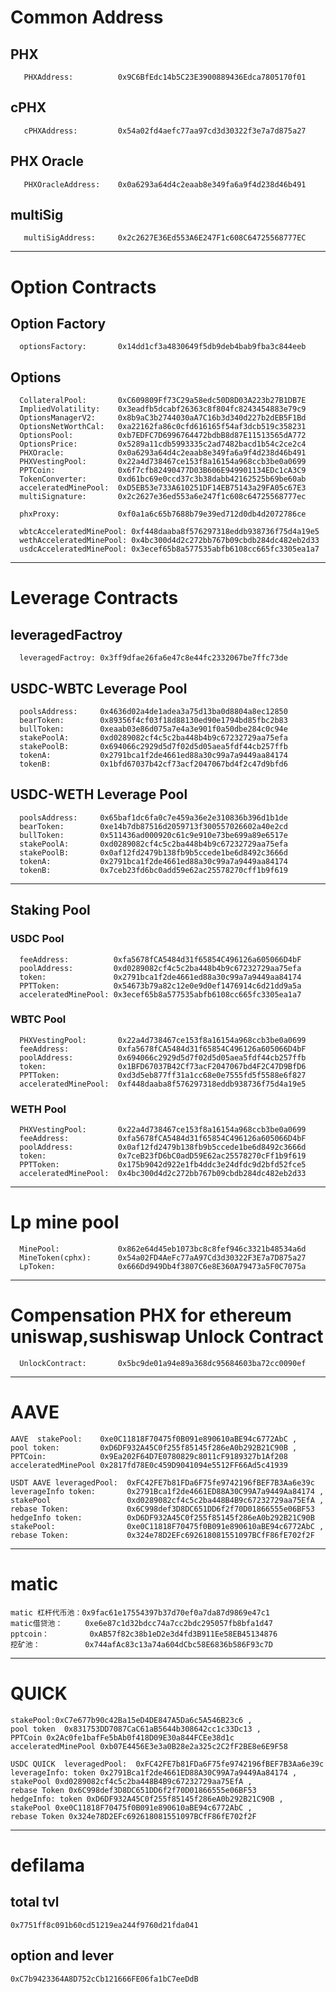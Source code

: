 # Common Address
## PHX
	   PHXAddress:			0x9C6BfEdc14b5C23E3900889436Edca7805170f01

## cPHX
	   cPHXAddress:			0x54a02fd4aefc77aa97cd3d30322f3e7a7d875a27 	
	
## PHX Oracle 
	   PHXOracleAddress: 	0x0a6293a64d4c2eaab8e349fa6a9f4d238d46b491 

## multiSig
       multiSigAddress:     0x2c2627E36Ed553A6E247F1c608C64725568777EC
___

# Option Contracts 

## Option Factory
      optionsFactory: 		0x14dd1cf3a4830649f5db9deb4bab9fba3c844eeb

## Options	  
	  CollateralPool:       0xC609809Ff73C29a58edc50D8D03A223b27B1DB7E		  
	  ImpliedVolatility:    0x3eadfb5dcabf26363c8f804fc8243454883e79c9
	  OptionsManagerV2:     0x8b9aC3b2744030aA7C16b3d340d227b2dEB5F1Bd
	  OptionsNetWorthCal:   0xa22162fa86c0cfd616165f54af3dcb519c358231
	  OptionsPool:          0xb7EDFC7D6996764472bdbB8d87E11513565dA772
	  OptionsPrice:         0x5289a11cdb5993335c2ad7482bacd1b54c2ce2c4
	  PHXOracle:            0x0a6293a64d4c2eaab8e349fa6a9f4d238d46b491
	  PHXVestingPool:       0x22a4d738467ce153f8a16154a968ccb3be0a0699
	  PPTCoin:              0x6f7cfb82490477D03B606E949901134EDc1cA3C9
	  TokenConverter:       0xd61bc69e0ccd37c3b38dabb42162525b69be60ab
	  acceleratedMinePool:  0xD5EB53e733A610251DF14EB75143a29FA05c67E3
	  multiSignature:       0x2c2627e36ed553a6e247f1c608c64725568777ec

	  phxProxy:             0xf0a1a6c65b7688b79e39ed712d0db4d2072786ce
		  
	  wbtcAcceleratedMinePool: 0xf448daaba8f576297318eddb938736f75d4a19e5
	  wethAcceleratedMinePool: 0x4bc300d4d2c272bb767b09cbdb284dc482eb2d33		  
	  usdcAcceleratedMinePool: 0x3ecef65b8a577535abfb6108cc665fc3305ea1a7
___

# Leverage Contracts
## leveragedFactroy
      leveragedFactroy: 0x3ff9dfae26fa6e47c8e44fc2332067be7ffc73de 
	  
## USDC-WBTC Leverage Pool
      poolsAddress:     0x4636d02a4de1adea3a75d13ba0d8804a8ec12850 
      bearToken:        0x89356f4cf03f18d88130ed90e1794bd85fbc2b83  
      bullToken:        0xeaab03e86d075a7e4a3e901f0a50dbe284c0c94e  
      stakePoolA:       0xd0289082cf4c5c2ba448b4b9c67232729aa75efa  
      stakePoolB:       0x694066c2929d5d7f02d5d05aea5fdf44cb257ffb  
      tokenA:           0x2791bca1f2de4661ed88a30c99a7a9449aa84174  
      tokenB:           0x1bfd67037b42cf73acf2047067bd4f2c47d9bfd6        
    
## USDC-WETH  Leverage Pool
      poolsAddress:     0x65baf1dc6fa0c7e459a36e2e310836b396d1b1de 
      bearToken:        0xe14b7db87516d2059713f300557026602a40e2cd  
      bullToken:        0x511436ad000920c61c9e910e73be699a89e6517e  
      stakePoolA:       0xd0289082cf4c5c2ba448b4b9c67232729aa75efa  
      stakePoolB:       0x0af12fd2479b138fb9b5ccede1be6d8492c3666d  
      tokenA:           0x2791bca1f2de4661ed88a30c99a7a9449aa84174  
      tokenB:           0x7ceb23fd6bc0add59e62ac25578270cff1b9f619   
___

## Staking Pool
    
### USDC Pool
      feeAddress:          0xfa5678fCA5484d31f65854C496126a605066D4bF 
      poolAddress:         0xd0289082cf4c5c2ba448b4b9c67232729aa75efa 
      token:               0x2791bca1f2de4661ed88a30c99a7a9449aa84174  
      PPTToken:            0x54673b79a82c12e0e9d0ef1476914c6d21dd9a5a 
      acceleratedMinePool: 0x3ecef65b8a577535abfb6108cc665fc3305ea1a7 

### WBTC Pool
      PHXVestingPool:       0x22a4d738467ce153f8a16154a968ccb3be0a0699 
      feeAddress:           0xfa5678fCA5484d31f65854C496126a605066D4bF 
      poolAddress:          0x694066c2929d5d7f02d5d05aea5fdf44cb257ffb 
      token:                0x1BFD67037B42Cf73acF2047067bd4F2C47D9BfD6  
      PPTToken:             0xd3d5eb877ff31a1cc68e0e7555fd5f5588e6f827 
      acceleratedMinePool:  0xf448daaba8f576297318eddb938736f75d4a19e5 

### WETH Pool
      PHXVestingPool:       0x22a4d738467ce153f8a16154a968ccb3be0a0699 
      feeAddress:           0xfa5678fCA5484d31f65854C496126a605066D4bF 
      poolAddress:          0x0af12fd2479b138fb9b5ccede1be6d8492c3666d 
      token:                0x7ceB23fD6bC0adD59E62ac25578270cFf1b9f619  
      PPTToken:             0x175b9042d922e1fb4ddc3e24dfdc9d2bfd52fce5 
      acceleratedMinePool:  0x4bc300d4d2c272bb767b09cbdb284dc482eb2d33 

___
# Lp mine pool
	  MinePool:             0x862e64d45eb1073bc8c8fef946c3321b48534a6d
	  MineToken(cphx):      0x54a02FD4AeFc77aA97Cd3d30322F3E7a7D875a27
	  LpToken:              0x666Dd949Db4f3807C6e8E360A79473a5F0C7075a	

___
# Compensation PHX for ethereum uniswap,sushiswap Unlock Contract
	  UnlockContract:       0x5bc9de01a94e89a368dc95684603ba72cc0090ef	  
	  
___	  

# AAVE 
	AAVE  stakePool:    0xe0C11818F70475f0B091e890610aBE94c6772AbC , 
	pool token:         0xD6DF932A45C0f255f85145f286eA0b292B21C90B ,
	PPTCoin:            0x9Ea202F64D7E0780829c8011cF9189327b1Af208 
	acceleratedMinePool 0x2817fd78E0c459D9041094e5512FF66Ad5c41939

	USDT AAVE leveragedPool:  0xFC42FE7b81FDa6F75fe9742196fBEF7B3Aa6e39c
	leverageInfo token:       0x2791Bca1f2de4661ED88A30C99A7a9449Aa84174 ,
	stakePool                 0xd0289082cf4c5c2ba448B4B9c67232729aa75EfA ,
	rebase Token:             0x6C998def3D8DC651DD6f2f70D01866555e06BF53 
	hedgeInfo token:          0xD6DF932A45C0f255f85145f286eA0b292B21C90B 
	stakePool:                0xe0C11818F70475f0B091e890610aBE94c6772AbC ,
	rebase Token:             0x324e78D2EFc692618081551097BCfF86fE702f2F 
	
___	 
# matic
	matic 杠杆代币池：0x9fac61e17554397b37d70ef0a7da87d9869e47c1
	matic借贷池：     0xe6e87c1d32bdcc74a7cc2bdc295057fb8bfa1d47
	pptcoin：         0xAB57f82c38b1eD2e3d4fd3B911Ee58EB45134876
	挖矿池：          0x744afAc83c13a74a604dCbc58E6836b586F93c7D	

___	
# QUICK  
	stakePool:0xC7e677b90c42Ba15eD4DE847A5Da6c5A546B23c6 , 
	pool token  0x831753DD7087CaC61aB5644b308642cc1c33Dc13 ,
	PPTCoin 0x2Ac0fe1bafFe5bAb0f418D09E30a844FCEe38d1c 
	acceleratedMinePool 0xb07E4456E3e3a0B28e2a325c2C2fF2BE8e6E9F58

	USDC QUICK  leveragedPool:  0xFC42FE7b81FDa6F75fe9742196fBEF7B3Aa6e39c
	leverageInfo: token 0x2791Bca1f2de4661ED88A30C99A7a9449Aa84174 ,
	stakePool 0xd0289082cf4c5c2ba448B4B9c67232729aa75EfA ,
	rebase Token 0x6C998def3D8DC651DD6f2f70D01866555e06BF53 
	hedgeInfo: token 0xD6DF932A45C0f255f85145f286eA0b292B21C90B ,
	stakePool 0xe0C11818F70475f0B091e890610aBE94c6772AbC ,
	rebase Token 0x324e78D2EFc692618081551097BCfF86fE702f2F 
	
___		
# defilama
## total tvl
	0x7751ff8c091b60cd51219ea244f9760d21fda041
## option and lever
	0xC7b9423364A8D752cCb121666FE06fa1bC7eeDdB
